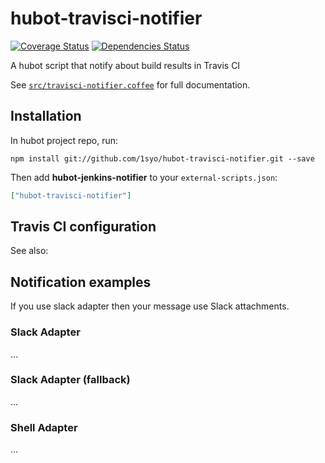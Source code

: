 # hubot-travisci-notifier
[![Coverage Status](http://img.shields.io/coveralls/1syo/hubot-travisci-notifier.svg?style=flat)](https://coveralls.io/r/1syo/hubot-travisci-notifier)
[![Dependencies Status](http://img.shields.io/david/1syo/hubot-travisci-notifier.svg?style=flat)](https://david-dm.org/1syo/hubot-travisci-notifier)

A hubot script that notify about build results in Travis CI

See [`src/travisci-notifier.coffee`](src/travisci-notifier.coffee) for full documentation.

## Installation

In hubot project repo, run:

`npm install git://github.com/1syo/hubot-travisci-notifier.git --save`

Then add **hubot-jenkins-notifier** to your `external-scripts.json`:

```json
["hubot-travisci-notifier"]
```

## Travis CI configuration


See also:  

## Notification examples

If you use slack adapter then your message use Slack attachments.

### Slack Adapter

...

### Slack Adapter (fallback)

...

### Shell Adapter

...
